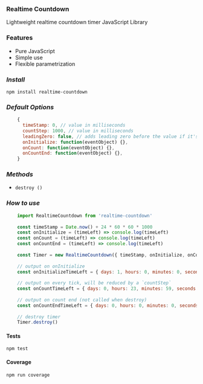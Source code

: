 ### Realtime Countdown
Lightweight realtime countdown timer JavaScript Library

### Features
* Pure JavaScript
* Simple use
* Flexible parametrization

### _Install_

```apacheconfig
npm install realtime-countdown
```


### _Default Options_
```javascript
    {
      timeStamp: 0, // value in milliseconds
      countStep: 1000, // value in milliseconds
      leadingZero: false, // adds leading zero before the value if it's a single digit
      onInitialize: function(eventObject) {},
      onCount: function(eventObject) {},
      onCountEnd: function(eventObject) {},
    }
```

### _Methods_

* `destroy ()`

### _How to use_
```javascript
    import RealtimeCountdown from 'realtime-countdown'
    
    const timeStamp = Date.now() + 24 * 60 * 60 * 1000
    const onInitialize = (timeLeft) => console.log(timeLeft)
    const onCount = (timeLeft) => console.log(timeLeft)
    const onCountEnd = (timeLeft) => console.log(timeLeft)
    
    const Timer = new RealtimeCountdown({ timeStamp, onInitialize, onCount, onCountEnd })
    
    // output on onInitialize
    const onInitializeTimeLeft = { days: 1, hours: 0, minutes: 0, seconds: 0 }
    
    // output on every tick, will be reduced by a `countStep`
    const onCountTimeLeft = { days: 0, hours: 23, minutes: 59, seconds: 59 }
    
    // output on count end (not called when destroy)
    const onCountEndTimeLeft = { days: 0, hours: 0, minutes: 0, seconds: 0 }
    
    // destroy timer
    Timer.destroy()

```

#### Tests
```apacheconfig
npm test
```
#### Coverage
```apacheconfig
npm run coverage
```
